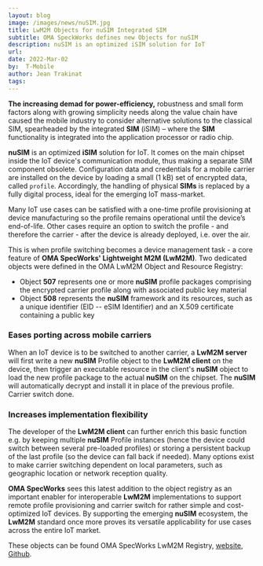 ```yaml
---
layout: blog
image: /images/news/nuSIM.jpg
title: LwM2M Objects for nuSIM Integrated SIM
subtitle: OMA SpeckWorks defines new Objects for nuSIM
description: nuSIM is an optimized iSIM solution for IoT
url: 
date: 2022-Mar-02
by:  T-Mobile
author: Jean Trakinat
tags:
---
```


<b>The increasing demad for power-efficiency,</b> robustness and small form factors along with growing simplicity needs along the value chain have caused the mobile industry to consider alternative solutions to the classical SIM, spearheaded by the integrated **SIM** (iSIM) – where the **SIM** functionality is integrated into the application processor or radio chip. 

**nuSIM** is an optimized **iSIM** solution for IoT. It comes on the main chipset inside the IoT device's communication module, thus making a separate SIM component obsolete. Configuration data and credentials for a mobile carrier are installed on the device by loading a small (1 kB) set of encrypted data, called `profile`. Accordingly, the handling of physical **SIMs** is replaced by a fully digital process, ideal for the emerging IoT mass-market. <!--more-->

Many IoT use cases can be satisfied with a one-time profile provisioning at device manufacturing so the profile remains operational until the device’s end-of-life. Other cases require an option to switch the profile - and therefore the carrier - after the device is already deployed, i.e. over the air.

This is when profile switching becomes a device management task - a core feature of **OMA SpecWorks' Lightweight M2M (LwM2M)**. Two dedicated objects were defined in the OMA LwM2M Object and Resource Registry: 

* Object **507** represents one or more **nuSIM** profile packages comprising the encrypted carrier profile along with associated public key material
* Object **508** represents the **nuSIM** framework and its resources, such as a unique identifier (EID -- eSIM Identifier) and an X.509 certificate containing a public key 

### Eases porting across mobile carriers
When an IoT device is to be switched to another carrier, a **LwM2M server** will first write a new **nuSIM** Profile object to the **LwM2M client** on the device, then trigger an executable resource in the client's **nuSIM** object to load the new profile package to the actual **nuSIM** on the chipset. The **nuSIM** will automatically decrypt and install it in place of the previous profile. Carrier switch done.

### Increases implementation flexibility
The developer of the **LwM2M client** can further enrich this basic function e.g. by keeping multiple **nuSIM** Profile instances (hence the device could switch between several pre-loaded profiles) or storing a persistent backup of the last profile (so the device can fall back if needed). Many options exist to make carrier switching dependent on local parameters, such as geographic location or network reception quality.

**OMA SpecWorks** sees this latest addition to the object registry as an important enabler for interoperable **LwM2M** implementations to support remote profile provisioning and carrier switch for rather simple and cost-optimized IoT devices. By supporting the emerging **nuSIM** ecosystem, the **LwM2M** standard once more proves its versatile applicability for use cases across the entire IoT market.

These objects can be found OMA SpecWorks LwM2M Registry, [website](https://technical.openmobilealliance.org/OMNA/LwM2M/LwM2MRegistry.html), [Github](https://github.com/OpenMobileAlliance/lwm2m-registry).


